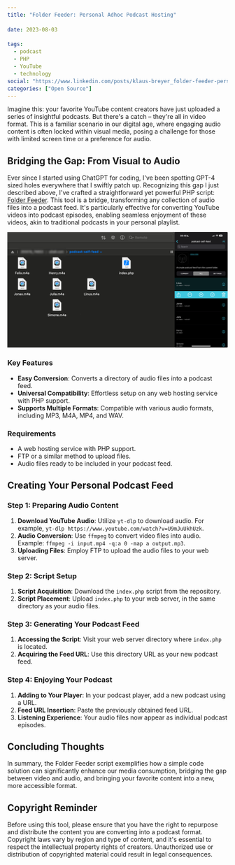```yaml
---
title: "Folder Feeder: Personal Adhoc Podcast Hosting"

date: 2023-08-03

tags:
  - podcast
  - PHP
  - YouTube
  - technology
social: "https://www.linkedin.com/posts/klaus-breyer_folder-feeder-personal-adhoc-podcast-hosting-activity-7133364167738040322-Uvzu?"
categories: ["Open Source"]
---
```


Imagine this: your favorite YouTube content creators have just uploaded a series of insightful podcasts. But there's a catch – they're all in video format. This is a familiar scenario in our digital age, where engaging audio content is often locked within visual media, posing a challenge for those with limited screen time or a preference for audio.

## Bridging the Gap: From Visual to Audio

Ever since I started using ChatGPT for coding, I've been spotting GPT-4 sized holes everywhere that I swiftly patch up.
Recognizing this gap I just described above, I've crafted a straightforward yet powerful PHP script: [Folder Feeder](https://github.com/klausbreyer/folder-feeder). This tool is a bridge, transforming any collection of audio files into a podcast feed. It's particularly effective for converting YouTube videos into podcast episodes, enabling seamless enjoyment of these videos, akin to traditional podcasts in your personal playlist.

![](folder-feeder.png)

### Key Features

- **Easy Conversion**: Converts a directory of audio files into a podcast feed.
- **Universal Compatibility**: Effortless setup on any web hosting service with PHP support.
- **Supports Multiple Formats**: Compatible with various audio formats, including MP3, M4A, MP4, and WAV.

### Requirements

- A web hosting service with PHP support.
- FTP or a similar method to upload files.
- Audio files ready to be included in your podcast feed.

## Creating Your Personal Podcast Feed

### Step 1: Preparing Audio Content

1. **Download YouTube Audio**: Utilize `yt-dlp` to download audio. For example, `yt-dlp https://www.youtube.com/watch?v=U9mJuUkhUzk`.
2. **Audio Conversion**: Use `ffmpeg` to convert video files into audio. Example: `ffmpeg -i input.mp4 -q:a 0 -map a output.mp3`.
3. **Uploading Files**: Employ FTP to upload the audio files to your web server.

### Step 2: Script Setup

1. **Script Acquisition**: Download the `index.php` script from the repository.
2. **Script Placement**: Upload `index.php` to your web server, in the same directory as your audio files.

### Step 3: Generating Your Podcast Feed

1. **Accessing the Script**: Visit your web server directory where `index.php` is located.
2. **Acquiring the Feed URL**: Use this directory URL as your new podcast feed.

### Step 4: Enjoying Your Podcast

1. **Adding to Your Player**: In your podcast player, add a new podcast using a URL.
2. **Feed URL Insertion**: Paste the previously obtained feed URL.
3. **Listening Experience**: Your audio files now appear as individual podcast episodes.

## Concluding Thoughts

In summary, the Folder Feeder script exemplifies how a simple code solution can significantly enhance our media consumption, bridging the gap between video and audio, and bringing your favorite content into a new, more accessible format.

## Copyright Reminder

Before using this tool, please ensure that you have the right to repurpose and distribute the content you are converting into a podcast format. Copyright laws vary by region and type of content, and it's essential to respect the intellectual property rights of creators. Unauthorized use or distribution of copyrighted material could result in legal consequences.

